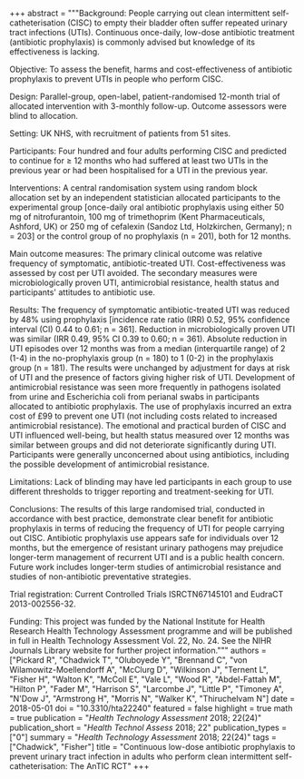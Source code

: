 +++
abstract = """Background: People carrying out clean intermittent self-catheterisation (CISC) to empty their bladder often suffer repeated urinary tract infections (UTIs). Continuous once-daily, low-dose antibiotic treatment (antibiotic prophylaxis) is commonly advised but knowledge of its effectiveness is lacking.

Objective: To assess the benefit, harms and cost-effectiveness of antibiotic prophylaxis to prevent UTIs in people who perform CISC.

Design: Parallel-group, open-label, patient-randomised 12-month trial of allocated intervention with 3-monthly follow-up. Outcome assessors were blind to allocation.

Setting: UK NHS, with recruitment of patients from 51 sites.

Participants: Four hundred and four adults performing CISC and predicted to continue for ≥ 12 months who had suffered at least two UTIs in the previous year or had been hospitalised for a UTI in the previous year.

Interventions: A central randomisation system using random block allocation set by an independent statistician allocated participants to the experimental group [once-daily oral antibiotic prophylaxis using either 50 mg of nitrofurantoin, 100 mg of trimethoprim (Kent Pharmaceuticals, Ashford, UK) or 250 mg of cefalexin (Sandoz Ltd, Holzkirchen, Germany); n = 203] or the control group of no prophylaxis (n = 201), both for 12 months.

Main outcome measures: The primary clinical outcome was relative frequency of symptomatic, antibiotic-treated UTI. Cost-effectiveness was assessed by cost per UTI avoided. The secondary measures were microbiologically proven UTI, antimicrobial resistance, health status and participants' attitudes to antibiotic use.

Results: The frequency of symptomatic antibiotic-treated UTI was reduced by 48% using prophylaxis [incidence rate ratio (IRR) 0.52, 95% confidence interval (CI) 0.44 to 0.61; n = 361]. Reduction in microbiologically proven UTI was similar (IRR 0.49, 95% CI 0.39 to 0.60; n = 361). Absolute reduction in UTI episodes over 12 months was from a median (interquartile range) of 2 (1-4) in the no-prophylaxis group (n = 180) to 1 (0-2) in the prophylaxis group (n = 181). The results were unchanged by adjustment for days at risk of UTI and the presence of factors giving higher risk of UTI. Development of antimicrobial resistance was seen more frequently in pathogens isolated from urine and Escherichia coli from perianal swabs in participants allocated to antibiotic prophylaxis. The use of prophylaxis incurred an extra cost of £99 to prevent one UTI (not including costs related to increased antimicrobial resistance). The emotional and practical burden of CISC and UTI influenced well-being, but health status measured over 12 months was similar between groups and did not deteriorate significantly during UTI. Participants were generally unconcerned about using antibiotics, including the possible development of antimicrobial resistance.

Limitations: Lack of blinding may have led participants in each group to use different thresholds to trigger reporting and treatment-seeking for UTI.

Conclusions: The results of this large randomised trial, conducted in accordance with best practice, demonstrate clear benefit for antibiotic prophylaxis in terms of reducing the frequency of UTI for people carrying out CISC. Antibiotic prophylaxis use appears safe for individuals over 12 months, but the emergence of resistant urinary pathogens may prejudice longer-term management of recurrent UTI and is a public health concern. Future work includes longer-term studies of antimicrobial resistance and studies of non-antibiotic preventative strategies.

Trial registration: Current Controlled Trials ISRCTN67145101 and EudraCT 2013-002556-32.

Funding: This project was funded by the National Institute for Health Research Health Technology Assessment programme and will be published in full in Health Technology Assessment Vol. 22, No. 24. See the NIHR Journals Library website for further project information."""
authors = ["Pickard R", "Chadwick T", "Oluboyede Y", "Brennand C", "von Wilamowitz-Moellendorff A", "McClurg D", "Wilkinson J", "Ternent L", "Fisher H", "Walton K", "McColl E", "Vale L", "Wood R", "Abdel-Fattah M", "Hilton P", "Fader M", "Harrison S", "Larcombe J", "Little P", "Timoney A", "N'Dow J", "Armstrong H", "Morris N", "Walker K", "Thiruchelvam N"]
date = 2018-05-01
doi = "10.3310/hta22240"
featured = false
highlight = true
math = true
publication = "*Health Technology Assessment* 2018; 22(24)"
publication_short = "*Health Technol Assess* 2018; 22"
publication_types = ["0"]
summary = "*Health Technology Assessment* 2018; 22(24)"
tags = ["Chadwick", "Fisher"]
title = "Continuous low-dose antibiotic prophylaxis to prevent urinary tract infection in adults who perform clean intermittent self-catheterisation: The AnTIC RCT"
+++
